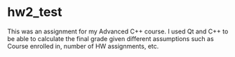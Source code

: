 # hw2_test

This was an assignment for my Advanced C++ course. I used Qt and C++ to be able to calculate the final grade given different assumptions such as Course enrolled in, number of HW assignments, etc. 
